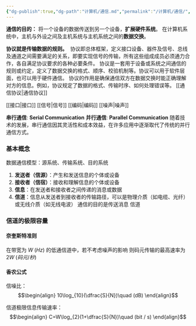 ```yaml
---
{"dg-publish":true,"dg-path":"计算机/通信.md","permalink":"/计算机/通信/","dgPassFrontmatter":true,"noteIcon":"","created":"2024-05-21T15:20:28.733+08:00","updated":"2024-09-16T13:17:43.914+08:00"}
---
```


**通信的目的：**
将一个设备的数据传送到另一个设备，**扩展硬件系统**。
在计算机系统中，主机与外设之间及主机系统与主机系统之间的**数据交换**。



**协议就是传输数据的规则。** 
协议即总体框架，定义接口设备、器件及信号、总线及通道之间需要满足的关系，即要实现信号的传输，所有这些组成成员必须通力合作，各自满足协议要求的各种必要条件。
协议是一套用于设备或系统之间通信的规则或约定，定义了数据交换的格式、顺序、校验机制等。协议可以用于软件层面，也可以用于硬件通信。
协议的作用是确保通信双方在数据交换时能正确理解对方的信息。例如，协议规定了数据的格式、传输时序、如何处理错误等。
[[通信协议\|通信协议]]

[[接口\|接口]]
[[信号\|信号]]
[[编码\|编码]]
[[噪声\|噪声]]

**串行通信**:  **Serial Communication**
**并行通信**:  **Parallel Communication**
随着技术的发展，串行通信因其灵活性和成本效益，在许多应用中逐渐取代了传统的并行通信方式。

### 基本概念
数据通信模型：源系统、传输系统、目的系统
1. **发送者（信源）**：产生和发送信息的个体或设备
2. **接收者（信宿）**：接收和理解信息的个体或设备
3. **信息**：在发送者和接收者之间传递的消息或数据
4. **信道**：信息从发送者到接收者的传输路径，可以是物理介质（如电缆、光纤）或无线介质（如无线电波）
通信的目的是传送消息
信道

### 信道的极限容量
#### 奈奎斯特准则
在带宽为 $W\;(Hz)$ 的低通信道中，若不考虑噪声的影响
则码元传输的最高速率为 $2W\; (码元/秒)$

#### 香农公式
信噪比：
$$\begin{align}
10\log_{10}(\dfrac{S}{N})\quad  (dB)
\end{align}$$

信道极限信息传输速率：
$$\begin{align}
C=W\log_{2}(1+\dfrac{S}{N})\quad  (bit / s)
\end{align}$$

